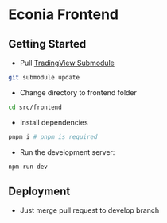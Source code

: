 # Econia Frontend
## Getting Started
- Pull  [TradingView Submodule](https://github.com/tradingview/charting_library)
```bash
git submodule update
```
- Change directory to frontend folder
```bash
cd src/frontend
```
- Install dependencies
```bash
pnpm i # pnpm is required
```
- Run the development server:
```bash
npm run dev 
```
## Deployment
- Just merge pull request to develop branch